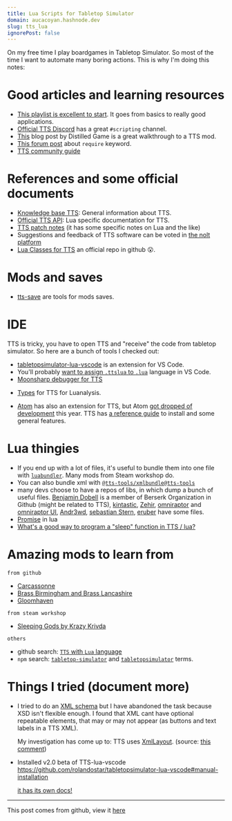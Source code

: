 ```yaml
---
title: Lua Scripts for Tabletop Simulator
domain: aucacoyan.hashnode.dev
slug: tts_lua
ignorePost: false
---
```


On my free time I play boardgames in Tabletop Simulator. So most of the time I want to automate many boring actions. This is why I'm doing this notes:

# Good articles and learning resources

- [This playlist is excellent to start](https://www.youtube.com/playlist?list=PLdHW9On5G8NKyYMnXzF8E52qmxQX5r8bb). It goes from basics to really good applications.
- [Official TTS Discord](https://discord.gg/M4pCdNEDfW) has a great `#scripting` channel.
- [This](https://distilledgame.com/distilling-the-essence-out-of-ttss-lua-scripting/) blog post by Distilled Game is a great walkthrough to a TTS mod.
- [This forum post](https://steamcommunity.com/sharedfiles/filedetails/?id=2255706594) about `require` keyword.
- [TTS community guide](https://tts-community.github.io/docs/guides/)

# References and some official documents

- [Knowledge base TTS](https://kb.tabletopsimulator.com/): General information about TTS.
- [Official TTS API](https://api.tabletopsimulator.com/): Lua specific documentation for TTS.
- [TTS patch notes](https://www.tabletopsimulator.com/news/patch-notes) (it has some specific notes on Lua and the like)
- Suggestions and feedback of TTS software can be voted in [the nolt platform](https://tabletopsimulator.nolt.io/)
- [Lua Classes for TTS](https://github.com/Berserk-Games/Tabletop-Simulator-Lua-Classes) an official repo in github 😮.

# Mods and saves

- [tts-save](https://github.com/ikegami/tts_save) are tools for mods saves.

# IDE

TTS is tricky, you have to open TTS and "receive" the code from tabletop simulator. So here are a bunch of tools I checked out:

- [tabletopsimulator-lua-vscode](https://github.com/rolandostar/tabletopsimulator-lua-vscode) is an extension for VS Code.
- You'll probably [want to assign `.ttslua` to `.lua`](https://stackoverflow.com/a/51228725/8552476) language in VS Code.
- [Moonsharp debugger for TTS](https://github.com/tts-community/moonsharp-tts-debug)
<!-- This is about to get out of the recommendations
- Moonsharp also recommends [EmmyLua](https://github.com/EmmyLua/VSCode-EmmyLua), a port of EmmyLua from IntelliJ IDEA. It adds hover info, go to definition, and other goodies.
  -->
- [Types](https://github.com/Benjamin-Dobell/tts-types) for TTS for Luanalysis.

- [Atom](https://github.com/Berserk-Games/atom-tabletopsimulator-lua/) has also an extension for TTS, but Atom [got dropped of development](https://github.blog/2022-06-08-sunsetting-atom/) this year. TTS has [a reference guide](https://api.tabletopsimulator.com/atom/) to install and some general features.

# Lua thingies

- If you end up with a lot of files, it's useful to bundle them into one file with [`luabundler`](https://github.com/Benjamin-Dobell/luabundler). Many mods from Steam workshop do.
- You can also bundle xml with [`@tts-tools/xmlbundle@tts-tools`](https://www.npmjs.com/package/@tts-tools/xmlbundle)
- many devs choose to have a repos of libs, in which dump a bunch of useful files. [Benjamin Dobell](https://github.com/Benjamin-Dobell/ge_tts) is a member of Berserk Organization in Github (might be related to TTS), [kintastic](https://github.com/ikegami/kintastic), [Zehir](https://github.com/Zehir/ttslua), [omniraptor](https://github.com/omniraptorr/ge_tts_membag) and [omniraptor UI](https://github.com/omniraptorr/tts_ui), [Andr3wd](https://github.com/Andr3wD/TTS-Helpful-Scripts), [sebastian Stern](https://github.com/Sebaestschjin/sebaestschjin-tts), [eruber](https://github.com/eruber/TTS_ULib) have some files.
- [Promise](https://github.com/aimingoo/Promise) in lua
- [What's a good way to program a "sleep" function in TTS / lua?](https://www.reddit.com/r/tabletopsimulator/comments/4i5t07/whats_a_good_way_to_program_a_sleep_function_in/)

# Amazing mods to learn from

`from github`

- [Carcassonne](https://github.com/mmann78/TTSCarcassonne)
- [Brass Birmingham and Brass Lancashire](https://github.com/ikegami/tts_brass)
- [Gloomhaven](https://github.com/gloomhaven-tts-enhanced)

`from steam workshop`

- [Sleeping Gods by Krazy Krivda](https://steamcommunity.com/sharedfiles/filedetails/?id=2416998963)

`others`

- github search: [`TTS` with `Lua` language](https://github.com/search?q=TTS+language%3ALua&type=Repositories&ref=advsearch&l=Lua&l=)
- `npm` search: [`tabletop-simulator`](https://www.npmjs.com/search?q=keywords:tabletop-simulator) and [`tabletopsimulator`](https://www.npmjs.com/search?q=keywords:tabletopsimulator) terms.

# Things I tried (document more)

- I tried to do an [XML schema](https://tabletopsimulator.nolt.io/879) but I have abandoned the task because XSD isn't flexible enough. I found that XML cant have optional repeatable elements, that may or may not appear (as buttons and text labels in a TTS XML).

  My investigation has come up to:
  TTS uses [XmlLayout](https://www.digital-legacy.co.za/XmlLayout/Documentation). (source: [this comment](https://steamcommunity.com/sharedfiles/filedetails/?id=1433695655#:~:text=Note%3A%20the%20original%20documentation%20for%20XmlLayout%2C%20the%20system%20used%20by%20TableTop%20Simulator%2C%20can%20be%20found%20here%3A%20http%3A//digital%2Dlegacy.co.za/XmlLayout/Documentation))

- Installed v2.0 beta of TTS-lua-vscode https://github.com/rolandostar/tabletopsimulator-lua-vscode#manual-installation

  [it has its own docs!](https://tts-vscode.rolandostar.com/extension/apiUpdates)

---

This post comes from github, view it [here](https://github.com/AucaCoyan/blog/blob/main/tts_lua.md)
